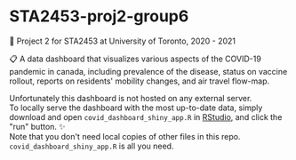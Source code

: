 # STA2453-proj2-group6
:rocket:  Project 2 for STA2453 at University of Toronto, 2020 - 2021  

:clipboard: A data dashboard that visualizes various aspects of the COVID-19 pandemic in canada, including prevalence of the disease, status on vaccine rollout, reports on residents' mobility changes, and air travel flow-map. 

Unfortunately this dashboard is not hosted on any external server. <br>
To locally serve the dashboard with the most up-to-date data, simply download and open `covid_dashboard_shiny_app.R` in [RStudio](https://rstudio.com/), and click the "run" button. :sparkles: <br>
Note that you don't need local copies of other files in this repo. `covid_dashboard_shiny_app.R` is all you need.

